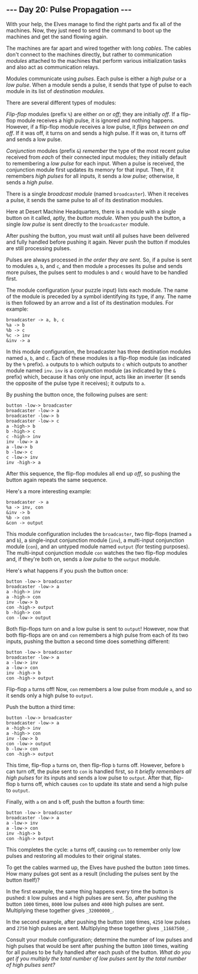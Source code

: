 ﻿
## --- Day 20: Pulse Propagation ---

With your help, the Elves manage to find the right parts and fix all of the machines. Now, they just need to send the command to boot up the machines and get the sand flowing again.

The machines are far apart and wired together with long  _cables_. The cables don't connect to the machines directly, but rather to communication  _modules_  attached to the machines that perform various initialization tasks and also act as communication relays.

Modules communicate using  _pulses_. Each pulse is either a  _high pulse_  or a  _low pulse_. When a module sends a pulse, it sends that type of pulse to each module in its list of  _destination modules_.

There are several different types of modules:

_Flip-flop_  modules (prefix  `%`) are either  _on_  or  _off_; they are initially  _off_. If a flip-flop module receives a high pulse, it is ignored and nothing happens. However, if a flip-flop module receives a low pulse, it  _flips between on and off_. If it was off, it turns on and sends a high pulse. If it was on, it turns off and sends a low pulse.

_Conjunction_  modules (prefix  `&`)  _remember_  the type of the most recent pulse received from  _each_  of their connected input modules; they initially default to remembering a  _low pulse_  for each input. When a pulse is received, the conjunction module first updates its memory for that input. Then, if it remembers  _high pulses_  for all inputs, it sends a  _low pulse_; otherwise, it sends a  _high pulse_.

There is a single  _broadcast module_  (named  `broadcaster`). When it receives a pulse, it sends the same pulse to all of its destination modules.

Here at Desert Machine Headquarters, there is a module with a single button on it called, aptly, the  _button module_. When you push the button, a single  _low pulse_  is sent directly to the  `broadcaster`  module.

After pushing the button, you must wait until all pulses have been delivered and fully handled before pushing it again. Never push the button if modules are still processing pulses.

Pulses are always processed  _in the order they are sent_. So, if a pulse is sent to modules  `a`,  `b`, and  `c`, and then module  `a`  processes its pulse and sends more pulses, the pulses sent to modules  `b`  and  `c`  would have to be handled first.

The module configuration (your puzzle input) lists each module. The name of the module is preceded by a symbol identifying its type, if any. The name is then followed by an arrow and a list of its destination modules. For example:

```
broadcaster -> a, b, c
%a -> b
%b -> c
%c -> inv
&inv -> a

```

In this module configuration, the broadcaster has three destination modules named  `a`,  `b`, and  `c`. Each of these modules is a flip-flop module (as indicated by the  `%`  prefix).  `a`  outputs to  `b`  which outputs to  `c`  which outputs to another module named  `inv`.  `inv`  is a conjunction module (as indicated by the  `&`  prefix) which, because it has only one input, acts like an  inverter  (it sends the opposite of the pulse type it receives); it outputs to  `a`.

By pushing the button once, the following pulses are sent:

```
button -low-> broadcaster
broadcaster -low-> a
broadcaster -low-> b
broadcaster -low-> c
a -high-> b
b -high-> c
c -high-> inv
inv -low-> a
a -low-> b
b -low-> c
c -low-> inv
inv -high-> a

```

After this sequence, the flip-flop modules all end up  _off_, so pushing the button again repeats the same sequence.

Here's a more interesting example:

```
broadcaster -> a
%a -> inv, con
&inv -> b
%b -> con
&con -> output

```

This module configuration includes the  `broadcaster`, two flip-flops (named  `a`  and  `b`), a single-input conjunction module (`inv`), a multi-input conjunction module (`con`), and an untyped module named  `output`  (for testing purposes). The multi-input conjunction module  `con`  watches the two flip-flop modules and, if they're both on, sends a  _low pulse_  to the  `output`  module.

Here's what happens if you push the button once:

```
button -low-> broadcaster
broadcaster -low-> a
a -high-> inv
a -high-> con
inv -low-> b
con -high-> output
b -high-> con
con -low-> output

```

Both flip-flops turn on and a low pulse is sent to  `output`! However, now that both flip-flops are on and  `con`  remembers a high pulse from each of its two inputs, pushing the button a second time does something different:

```
button -low-> broadcaster
broadcaster -low-> a
a -low-> inv
a -low-> con
inv -high-> b
con -high-> output

```

Flip-flop  `a`  turns off! Now,  `con`  remembers a low pulse from module  `a`, and so it sends only a high pulse to  `output`.

Push the button a third time:

```
button -low-> broadcaster
broadcaster -low-> a
a -high-> inv
a -high-> con
inv -low-> b
con -low-> output
b -low-> con
con -high-> output

```

This time, flip-flop  `a`  turns on, then flip-flop  `b`  turns off. However, before  `b`  can turn off, the pulse sent to  `con`  is handled first, so it  _briefly remembers all high pulses_  for its inputs and sends a low pulse to  `output`. After that, flip-flop  `b`  turns off, which causes  `con`  to update its state and send a high pulse to  `output`.

Finally, with  `a`  on and  `b`  off, push the button a fourth time:

```
button -low-> broadcaster
broadcaster -low-> a
a -low-> inv
a -low-> con
inv -high-> b
con -high-> output

```

This completes the cycle:  `a`  turns off, causing  `con`  to remember only low pulses and restoring all modules to their original states.

To get the cables warmed up, the Elves have pushed the button  `1000`  times. How many pulses got sent as a result (including the pulses sent by the button itself)?

In the first example, the same thing happens every time the button is pushed:  `8`  low pulses and  `4`  high pulses are sent. So, after pushing the button  `1000`  times,  `8000`  low pulses and  `4000`  high pulses are sent. Multiplying these together gives  `_32000000_`.

In the second example, after pushing the button  `1000`  times,  `4250`  low pulses and  `2750`  high pulses are sent. Multiplying these together gives  `_11687500_`.

Consult your module configuration; determine the number of low pulses and high pulses that would be sent after pushing the button  `1000`  times, waiting for all pulses to be fully handled after each push of the button.  _What do you get if you multiply the total number of low pulses sent by the total number of high pulses sent?_